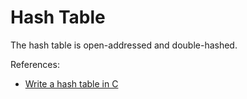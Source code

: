 # Hash Table

The hash table is open-addressed and double-hashed.

References:
- [Write a hash table in C](https://github.com/jamesroutley/write-a-hash-table)

